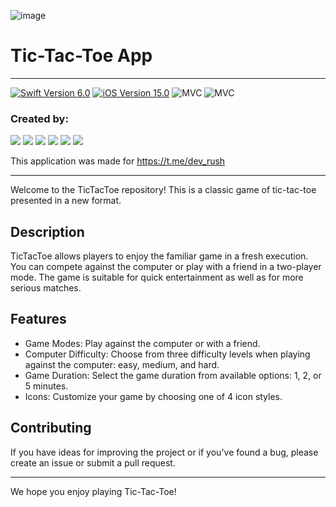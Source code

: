 ![image](https://github.com/ElShtolts13/TicTacToeApp/blob/main/ReadmeImg.tif)

# Tic-Tac-Toe App

---

<p align="left"> 
<a href="https://swift.org">
<img src="https://img.shields.io/badge/Swift-6.0-orange" alt="Swift Version 6.0"/></a>
<a href="https://developer.apple.com/ios/">
<img src="https://img.shields.io/badge/iOS-15.0%2B-success" alt="iOS Version 15.0"/></a>
<img src="https://img.shields.io/badge/MVC-ff69b4" alt="MVC" /></a>
<img src="https://img.shields.io/badge/No storyboard-purple" alt="MVC" /></a>
</p>

### Created by:
<p align="left"> 
<a href="https://github.com/ElShtolts13">
<img src="https://img.shields.io/badge/ElShtolts13-pink"/></a>
<a href="https://github.com/MaximGoryachkin">
<img src="https://img.shields.io/badge/MaximGoryachkin-red"/></a>
<a href="https://github.com/Phan56">
<img src="https://img.shields.io/badge/Phan56-green"/></a>
<a href="https://github.com/Suharik001">
<img src="https://img.shields.io/badge/Suharik001-blue"/></a>
<a href="https://github.com/oiau">
<img src="https://img.shields.io/badge/oiau-purple"/></a>
<a href="https://github.com/salfetkafive">
<img src="https://img.shields.io/badge/salfetkafive-yellow"/></a>
</p>

This application was made for https://t.me/dev_rush

---

Welcome to the TicTacToe repository! This is a classic game of tic-tac-toe presented in a new format.

## Description

TicTacToe allows players to enjoy the familiar game in a fresh execution. You can compete against the computer or play with a friend in a two-player mode. The game is suitable for quick entertainment as well as for more serious matches.

## Features

- Game Modes: Play against the computer or with a friend.
- Computer Difficulty: Choose from three difficulty levels when playing against the computer: easy, medium, and hard.
- Game Duration: Select the game duration from available options: 1, 2, or 5 minutes.
- Icons: Customize your game by choosing one of 4 icon styles.

## Contributing

If you have ideas for improving the project or if you've found a bug, please create an issue or submit a pull request.

---

We hope you enjoy playing Tic-Tac-Toe!
